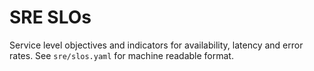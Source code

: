 # SRE SLOs

Service level objectives and indicators for availability, latency and
error rates. See `sre/slos.yaml` for machine readable format.
